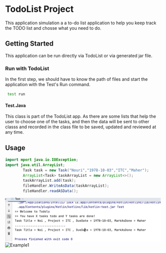 # TodoList Project
This application simulation a a to-do list application to help you keep track the TODO list and chosse what you need to do.
## Getting Started
This application can be run directly via TodoList or via generated jar file.

### Run with TodoList
In the first step, we should have to  know the path of files and start the application with the  Test's Run command.
```bash
 test run 
```
#### Test.Java 
This class is part of the TodoList app. As there are some lists that help the user to choose one of the tasks, 
and then the data will be sent to other classs and recorded in the class file to be saved, updated and reviewed at any time.
## Usage
```JAVA
import mport java.io.IOException;
import java.util.ArrayList;
        Task task = new Task("Nouri","1978-10-03","ITC","Maher");
        ArrayList<Task> taskArrayList = new ArrayList<>();
        taskArrayList.add(task);
        fileHandler.WriteAsData(taskArrayList);
        fileHandler.readASData();
```
![Example2](https://github.com/Nouribaher/TodoList/blob/main/Screenshot1.png)
![Example1](/Users/sda-01-mbpro/TodoList/src/Screenshot1.png)

